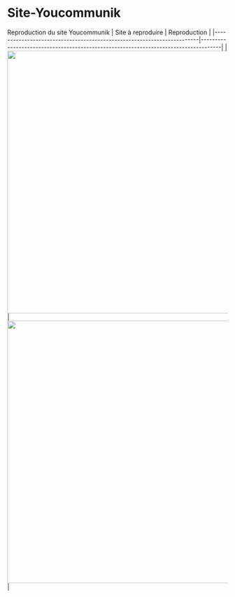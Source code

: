 # Site-Youcommunik
Reproduction du site Youcommunik 
|                            Site à reproduire                           |                                 Reproduction                                        |
|------------------------------------------------------------------------|-------------------------------------------------------------------------------------|
| <img src="./Aperçu/screencapture-youcommunik-be-packages-2019-11-22-09_08_10.png" width="600"> | <img src="./Aperçu/YouCommunik_Reproduction.png" width="600"> |


